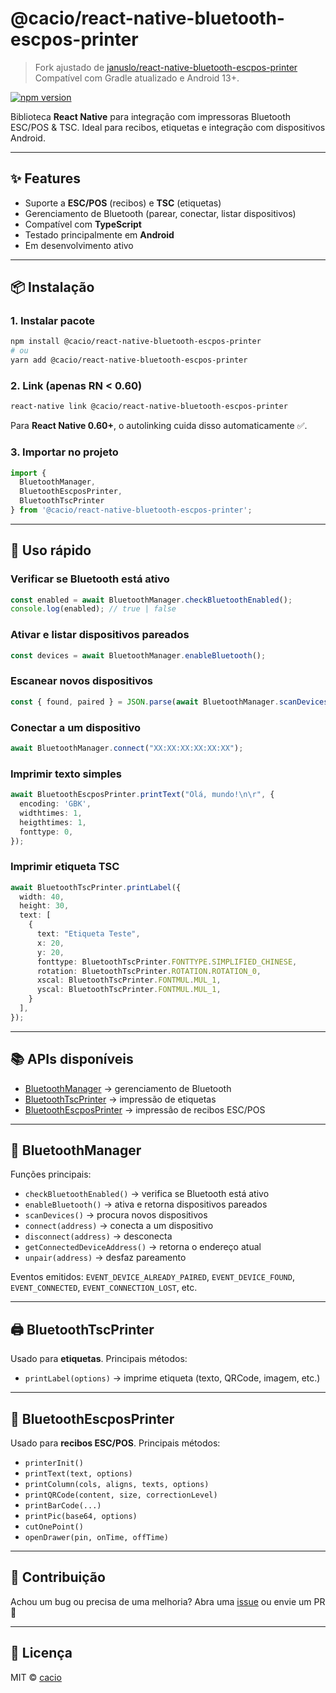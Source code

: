 # @cacio/react-native-bluetooth-escpos-printer

> Fork ajustado de [januslo/react-native-bluetooth-escpos-printer](https://github.com/januslo/react-native-bluetooth-escpos-printer)
> Compatível com Gradle atualizado e Android 13+.

[![npm version](https://badge.fury.io/js/%40cacio%2Freact-native-bluetooth-escpos-printer.svg)](https://www.npmjs.com/package/@cacio/react-native-bluetooth-escpos-printer)

Biblioteca **React Native** para integração com impressoras Bluetooth ESC/POS & TSC.
Ideal para recibos, etiquetas e integração com dispositivos Android.

---

## ✨ Features
- Suporte a **ESC/POS** (recibos) e **TSC** (etiquetas)
- Gerenciamento de Bluetooth (parear, conectar, listar dispositivos)
- Compatível com **TypeScript**
- Testado principalmente em **Android**
- Em desenvolvimento ativo

---

## 📦 Instalação

### 1. Instalar pacote
```bash
npm install @cacio/react-native-bluetooth-escpos-printer
# ou
yarn add @cacio/react-native-bluetooth-escpos-printer
```

### 2. Link (apenas RN < 0.60)
```bash
react-native link @cacio/react-native-bluetooth-escpos-printer
```

Para **React Native 0.60+**, o autolinking cuida disso automaticamente ✅.

### 3. Importar no projeto
```ts
import {
  BluetoothManager,
  BluetoothEscposPrinter,
  BluetoothTscPrinter
} from '@cacio/react-native-bluetooth-escpos-printer';
```

---

## 🚀 Uso rápido

### Verificar se Bluetooth está ativo
```ts
const enabled = await BluetoothManager.checkBluetoothEnabled();
console.log(enabled); // true | false
```

### Ativar e listar dispositivos pareados
```ts
const devices = await BluetoothManager.enableBluetooth();
```

### Escanear novos dispositivos
```ts
const { found, paired } = JSON.parse(await BluetoothManager.scanDevices());
```

### Conectar a um dispositivo
```ts
await BluetoothManager.connect("XX:XX:XX:XX:XX:XX");
```

### Imprimir texto simples
```ts
await BluetoothEscposPrinter.printText("Olá, mundo!\n\r", {
  encoding: 'GBK',
  widthtimes: 1,
  heigthtimes: 1,
  fonttype: 0,
});
```

### Imprimir etiqueta TSC
```ts
await BluetoothTscPrinter.printLabel({
  width: 40,
  height: 30,
  text: [
    {
      text: "Etiqueta Teste",
      x: 20,
      y: 20,
      fonttype: BluetoothTscPrinter.FONTTYPE.SIMPLIFIED_CHINESE,
      rotation: BluetoothTscPrinter.ROTATION.ROTATION_0,
      xscal: BluetoothTscPrinter.FONTMUL.MUL_1,
      yscal: BluetoothTscPrinter.FONTMUL.MUL_1,
    }
  ],
});
```

---

## 📚 APIs disponíveis

- [BluetoothManager](#bluetoothmanager) → gerenciamento de Bluetooth
- [BluetoothTscPrinter](#bluetoothtscprinter) → impressão de etiquetas
- [BluetoothEscposPrinter](#bluetoothescposprinter) → impressão de recibos ESC/POS

---

## 🔧 BluetoothManager
Funções principais:
- `checkBluetoothEnabled()` → verifica se Bluetooth está ativo
- `enableBluetooth()` → ativa e retorna dispositivos pareados
- `scanDevices()` → procura novos dispositivos
- `connect(address)` → conecta a um dispositivo
- `disconnect(address)` → desconecta
- `getConnectedDeviceAddress()` → retorna o endereço atual
- `unpair(address)` → desfaz pareamento

Eventos emitidos:
`EVENT_DEVICE_ALREADY_PAIRED`, `EVENT_DEVICE_FOUND`, `EVENT_CONNECTED`, `EVENT_CONNECTION_LOST`, etc.

---

## 🖨️ BluetoothTscPrinter
Usado para **etiquetas**.
Principais métodos:
- `printLabel(options)` → imprime etiqueta (texto, QRCode, imagem, etc.)

---

## 🧾 BluetoothEscposPrinter
Usado para **recibos ESC/POS**.
Principais métodos:
- `printerInit()`
- `printText(text, options)`
- `printColumn(cols, aligns, texts, options)`
- `printQRCode(content, size, correctionLevel)`
- `printBarCode(...)`
- `printPic(base64, options)`
- `cutOnePoint()`
- `openDrawer(pin, onTime, offTime)`

---

## 🐞 Contribuição
Achou um bug ou precisa de uma melhoria?
Abra uma [issue](https://github.com/seu-usuario/react-native-bluetooth-escpos-printer/issues) ou envie um PR 🚀

---

## 📜 Licença
MIT © [cacio](https://github.com/seu-usuario)
